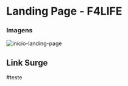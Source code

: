 # Landing Page - F4LIFE

### Imagens 

![inicio-landing-page](https://user-images.githubusercontent.com/47544503/140441225-d136b618-6b90-4183-b35d-e7f4695bb466.png)

## Link Surge

#teste
